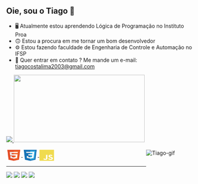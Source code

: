 ## Oie, sou o Tiago 👋

- 🖥️ Atualmente estou aprendendo Lógica de Programação no Instituto Proa
- 🙃 Estou a procura em me tornar um bom desenvolvedor
- ⚙️ Estou fazendo faculdade de Engenharia de Controle e Automação no IFSP
- 📧 Quer entrar em contato ? Me mande um e-mail: tiagocostalima2003@gmail.com
 
<div>
  <a href="https://github.com/LimaTiag0">
  <img height="180em" src="https://github-readme-stats.vercel.app/api?username=LimaTiag0&show_icons=true&theme=dracula&include_all_commits=true&count_private=true"/>
  <img height="180em" width="350em"src="https://github-readme-stats.vercel.app/api/top-langs/?username=LimaTiag0&layout=compact&langs_count=7&theme=dracula"/>
</div>
  
  <div style="display: inline_block"><br>
  <img align="center" alt="Tiago-HTML" height="30" width="40" src="https://raw.githubusercontent.com/devicons/devicon/master/icons/html5/html5-original.svg">
  <img align="center" alt="Tiago-CSS" height="30" width="40" src="https://raw.githubusercontent.com/devicons/devicon/master/icons/css3/css3-original.svg">
   <img align="center" alt="Tiago-Js" height="30" width="40" src="https://raw.githubusercontent.com/devicons/devicon/master/icons/javascript/javascript-plain.svg">
  <img align="right" alt="Tiago-gif" height="130" width="130" src="https://c.tenor.com/ik4WPsOwlDAAAAAM/gilberto-bbb21.gif">
</div>
<hr>
  
  <div>
    <a href="mailto:tiagocostalima2003@gmail.com" target="_blank"><img src="https://img.shields.io/badge/Gmail-D14836?style=for-the-badge&logo=gmail&logoColor=white" target="_blank"></a>
  <a href="" target="_blank"><img src="https://img.shields.io/badge/-Instagram-%23E4405F?style=for-the-badge&logo=instagram&logoColor=white" target="_blank"></a>
 	<a href="" target="_blank"><img src="https://img.shields.io/badge/WhatsApp-25D366?style=for-the-badge&logo=whatsapp&logoColor=white" target="_blank"></a> 
  <a href="https://www.linkedin.com/in/tiago-lima-53a95121a/" target="_blank"><img src="https://img.shields.io/badge/-LinkedIn-%230077B5?style=for-the-badge&logo=linkedin&logoColor=white" target="_blank"></a> 
  </div>

